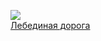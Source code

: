 ![](/books/adv_history/Мария%20Семенова/Лебединая%20дорога.jpg)  
[Лебединая дорога](/books/adv_history/Мария%20Семенова/Лебединая%20дорога)